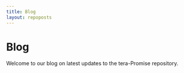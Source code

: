 ```yaml
---
title: Blog
layout: repoposts
---
```


# Blog

Welcome to our blog on latest updates to the tera-Promise repository.